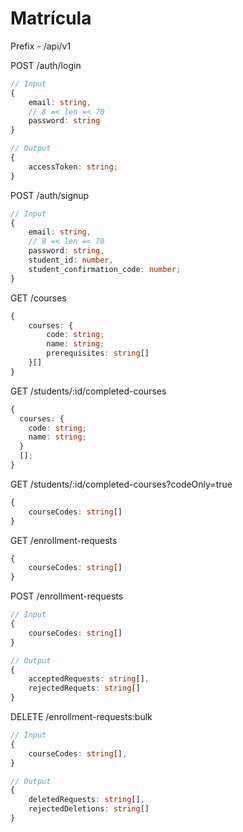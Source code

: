 # Matrícula

Prefix - /api/v1

POST /auth/login

```typescript
// Input
{
	email: string,
	// 8 =< len =< 70
	password: string
}

// Output
{
	accessToken: string;
}
```

POST /auth/signup

```typescript
// Input
{
	email: string,
	// 8 =< len =< 70
	password: string,
	student_id: number,
	student_confirmation_code: number;
}
```

GET /courses

```typescript
{
	courses: {
		code: string;
		name: string;
		prerequisites: string[]
	}[]
}
```

GET /students/:id/completed-courses

```typescript
{
  courses: {
    code: string;
    name: string;
  }
  [];
}
```

GET /students/:id/completed-courses?codeOnly=true

```typescript
{
	courseCodes: string[]
}
```

GET /enrollment-requests

```typescript
{
	courseCodes: string[]
}
```

POST /enrollment-requests

```typescript
// Input
{
	courseCodes: string[]
}

// Output
{
	acceptedRequests: string[],
	rejectedRequets: string[]
}
```

DELETE /enrollment-requests:bulk

```typescript
// Input
{
	courseCodes: string[],
}

// Output
{
	deletedRequests: string[],
	rejectedDeletions: string[]
}
```

